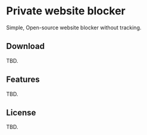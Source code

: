 # Private website blocker

Simple, Open-source website blocker without tracking. 

## Download

TBD.

## Features

TBD.

## License 

TBD.